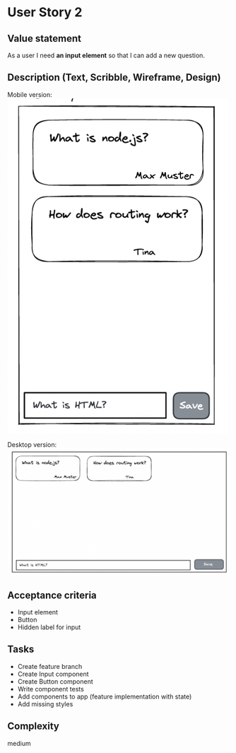 # User Story 2

## Value statement

As a user
I need **an input element**
so that I can add a new question.

## Description (Text, Scribble, Wireframe, Design)

Mobile version:
![user story 2 desktop](./assets/user_story_2_mobile.png)

Desktop version:
![user story 2 mobile](./assets/user_story_2_desktop.png)

## Acceptance criteria

- Input element
- Button
- Hidden label for input

## Tasks

- Create feature branch
- Create Input component
- Create Button component
- Write component tests
- Add components to app (feature implementation with state)
- Add missing styles

## Complexity

medium

